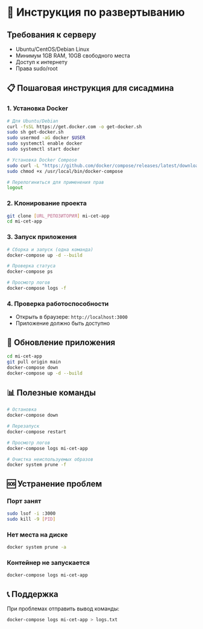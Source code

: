 # 🚀 Инструкция по развертыванию

## Требования к серверу
- Ubuntu/CentOS/Debian Linux
- Минимум 1GB RAM, 10GB свободного места
- Доступ к интернету
- Права sudo/root

## 📋 Пошаговая инструкция для сисадмина

### 1. Установка Docker
```bash
# Для Ubuntu/Debian
curl -fsSL https://get.docker.com -o get-docker.sh
sudo sh get-docker.sh
sudo usermod -aG docker $USER
sudo systemctl enable docker
sudo systemctl start docker

# Установка Docker Compose
sudo curl -L "https://github.com/docker/compose/releases/latest/download/docker-compose-$(uname -s)-$(uname -m)" -o /usr/local/bin/docker-compose
sudo chmod +x /usr/local/bin/docker-compose

# Перелогиниться для применения прав
logout
```

### 2. Клонирование проекта
```bash
git clone [URL_РЕПОЗИТОРИЯ] mi-cet-app
cd mi-cet-app
```

### 3. Запуск приложения
```bash
# Сборка и запуск (одна команда)
docker-compose up -d --build

# Проверка статуса
docker-compose ps

# Просмотр логов
docker-compose logs -f
```

### 4. Проверка работоспособности
- Открыть в браузере: `http://localhost:3000`
- Приложение должно быть доступно

## 🔄 Обновление приложения
```bash
cd mi-cet-app
git pull origin main
docker-compose down
docker-compose up -d --build
```

## 📊 Полезные команды
```bash
# Остановка
docker-compose down

# Перезапуск
docker-compose restart

# Просмотр логов
docker-compose logs mi-cet-app

# Очистка неиспользуемых образов
docker system prune -f
```

## 🆘 Устранение проблем

### Порт занят
```bash
sudo lsof -i :3000
sudo kill -9 [PID]
```

### Нет места на диске
```bash
docker system prune -a
```

### Контейнер не запускается
```bash
docker-compose logs mi-cet-app
```

## 📞 Поддержка
При проблемах отправить вывод команды:
```bash
docker-compose logs mi-cet-app > logs.txt
```